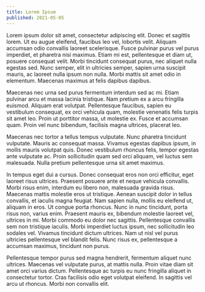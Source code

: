 ```yaml
---
title: Lorem Ipsum
published: 2021-05-05
---
```


Lorem ipsum dolor sit amet, consectetur adipiscing elit. Donec et sagittis
lorem. Ut eu augue eleifend, faucibus leo vel, lobortis velit. Aliquam accumsan
odio convallis laoreet scelerisque. Fusce pulvinar purus vel purus imperdiet, et
pharetra nisi maximus. Etiam mi est, pellentesque et diam ut, posuere consequat
velit. Morbi tincidunt consequat purus, nec aliquet nulla egestas sed. Nunc
semper, elit in ultricies semper, sapien urna suscipit mauris, ac laoreet nulla
ipsum non nulla. Morbi mattis sit amet odio in elementum. Maecenas maximus at
felis dapibus dapibus.

Maecenas nec urna sed purus fermentum interdum sed ac mi. Etiam pulvinar arcu et
massa lacinia tristique. Nam pretium ex a arcu fringilla euismod. Aliquam erat
volutpat. Pellentesque faucibus, sapien eu vestibulum consequat, ex orci
vehicula quam, molestie venenatis felis turpis sit amet leo. Proin ut porttitor
massa, ut molestie ex. Fusce et accumsan quam. Proin vel nunc bibendum,
facilisis magna ultrices, placerat leo.

Maecenas nec tortor a tellus tempus vulputate. Nunc pharetra tincidunt
vulputate. Mauris ac consequat massa. Vivamus egestas dapibus ipsum, in mollis
mauris volutpat quis. Donec vestibulum rhoncus felis, tempor egestas ante
vulputate ac. Proin sollicitudin quam sed orci aliquam, vel luctus sem
malesuada. Nulla pretium pellentesque urna sit amet maximus.

In tempus eget dui a cursus. Donec consequat eros non orci efficitur, eget
laoreet risus ultrices. Praesent posuere ante et neque vehicula convallis. Morbi
risus enim, interdum eu libero non, malesuada gravida risus. Maecenas mattis
molestie eros ut tristique. Aenean suscipit dolor in tellus convallis, et
iaculis magna feugiat. Nam sapien nulla, mollis eu eleifend ut, aliquam in eros.
Ut congue porta rhoncus. Nunc in nunc tincidunt, porta risus non, varius enim.
Praesent mauris ex, bibendum molestie laoreet vel, ultrices in mi. Morbi commodo
eu dolor nec sagittis. Pellentesque convallis sem non tristique iaculis. Morbi
imperdiet luctus ipsum, nec sollicitudin leo sodales vel. Vivamus tincidunt
dictum ultrices. Nam ut nisl vel purus ultricies pellentesque vel blandit felis.
Nunc risus ex, pellentesque a accumsan maximus, tincidunt non purus.

Pellentesque tempor purus sed magna hendrerit, fermentum aliquet nunc ultrices.
Maecenas vel vulputate purus, at mattis nulla. Proin vitae diam sit amet orci
varius dictum. Pellentesque ac turpis eu nunc fringilla aliquet in consectetur
tortor. Cras facilisis odio eget volutpat eleifend. In sagittis vel arcu ut
rhoncus. Morbi non convallis elit.
